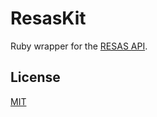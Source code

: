 # ResasKit

Ruby wrapper for the [RESAS API](https://opendata.resas-portal.go.jp).

## License

[MIT](LICENSE.txt)
